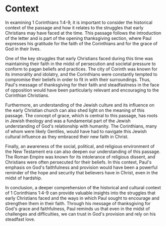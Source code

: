 # Context

In examining 1 Corinthians 1:4-9, it is important to consider the historical context of the passage and how it relates to the struggles that early Christians may have faced at the time. This passage follows the introduction of the letter and is part of the opening thanksgiving section, where Paul expresses his gratitude for the faith of the Corinthians and for the grace of God in their lives.

One of the key struggles that early Christians faced during this time was maintaining their faith in the midst of persecution and societal pressure to conform to pagan beliefs and practices. The city of Corinth was known for its immorality and idolatry, and the Corinthians were constantly tempted to compromise their beliefs in order to fit in with their surroundings. Thus, Paul's message of thanksgiving for their faith and steadfastness in the face of opposition would have been particularly relevant and encouraging to the Corinthian Christians.

Furthermore, an understanding of the Jewish culture and its influence on the early Christian church can also shed light on the meaning of this passage. The concept of grace, which is central to this passage, has roots in Jewish theology and was a fundamental part of the Jewish understanding of God's relationship with humanity. The Corinthians, many of whom were likely Gentiles, would have had to navigate this Jewish cultural influence as they embraced their new faith in Christ.

Finally, an awareness of the social, political, and religious environment of the New Testament era can also deepen our understanding of this passage. The Roman Empire was known for its intolerance of religious dissent, and Christians were often persecuted for their beliefs. In this context, Paul's emphasis on God's faithfulness and provision would have been a powerful reminder of the hope and security that believers have in Christ, even in the midst of hardship.

In conclusion, a deeper comprehension of the historical and cultural context of 1 Corinthians 1:4-9 can provide valuable insights into the struggles that early Christians faced and the ways in which Paul sought to encourage and strengthen them in their faith. Through his message of thanksgiving for God's grace and faithfulness, Paul reminds us that even in the midst of challenges and difficulties, we can trust in God's provision and rely on his steadfast love.

